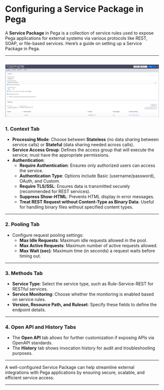 # Configuring a Service Package in Pega

A **Service Package** in Pega is a collection of service rules used to expose Pega applications for external systems via various protocols like REST, SOAP, or file-based services. Here’s a guide on setting up a Service Package in Pega.

---
![Service Package Configuration](images/service%20package%20ss.png)
---

### 1. Context Tab  
- **Processing Mode**: Choose between **Stateless** (no data sharing between service calls) or **Stateful** (data sharing needed across calls).
- **Service Access Group**: Defines the access group that will execute the service; must have the appropriate permissions.
- **Authentication**:
  - **Require Authentication**: Ensures only authorized users can access the service.
  - **Authentication Type**: Options include Basic (username/password), OAuth, and Custom.
  - **Require TLS/SSL**: Ensures data is transmitted securely (recommended for REST services).
  - **Suppress Show-HTML**: Prevents HTML display in error messages.
  - **Treat REST Request without Content-Type as Binary Data**: Useful for handling binary files without specified content types.

---

### 2. Pooling Tab  
- Configure request pooling settings:
  - **Max Idle Requests**: Maximum idle requests allowed in the pool.
  - **Max Active Requests**: Maximum number of active requests allowed.
  - **Max Wait (sec)**: Maximum time (in seconds) a request waits before timing out.

---

### 3. Methods Tab  
- **Service Type**: Select the service type, such as Rule-Service-REST for RESTful services.
- **Service Monitoring**: Choose whether the monitoring is enabled based on service rules.
- **Version, Resource Path, and Ruleset**: Specify these fields to define the endpoint details.

---

### 4. Open API and History Tabs  
- The **Open API** tab allows for further customization if exposing APIs via OpenAPI standards.
- The **History** tab shows invocation history for audit and troubleshooting purposes.

---

A well-configured Service Package can help streamline external integrations with Pega applications by ensuring secure, scalable, and efficient service access.

---


